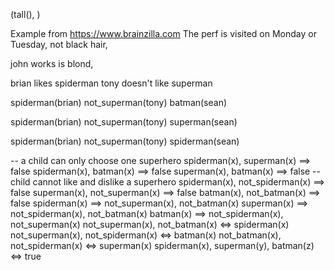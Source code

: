 
(tall(), )


Example from https://www.brainzilla.com
The perf is visited on Monday or Tuesday, not black hair,  

john works is blond, 

brian likes spiderman
tony doesn't like superman


spiderman(brian)
not_superman(tony)
batman(sean)

spiderman(brian)
not_superman(tony)
superman(sean)

spiderman(brian)
not_superman(tony)
spiderman(sean)


-- a child can only choose one superhero
spiderman(x), superman(x) ==> false
spiderman(x), batman(x) ==> false
superman(x), batman(x) ==> false
-- child cannot like and dislike a superhero
spiderman(x), not_spiderman(x) ==> false
superman(x), not_superman(x) ==> false
batman(x), not_batman(x) ==> false
spiderman(x) ==> not_superman(x), not_batman(x)
superman(x) ==> not_spiderman(x), not_batman(x)
batman(x) ==> not_spiderman(x), not_superman(x)
not_superman(x), not_batman(x) <=> spiderman(x)
not_superman(x), not_spiderman(x) <=> batman(x)
not_batman(x), not_spiderman(x) <=> superman(x)
spiderman(x), superman(y), batman(z) <=> true


